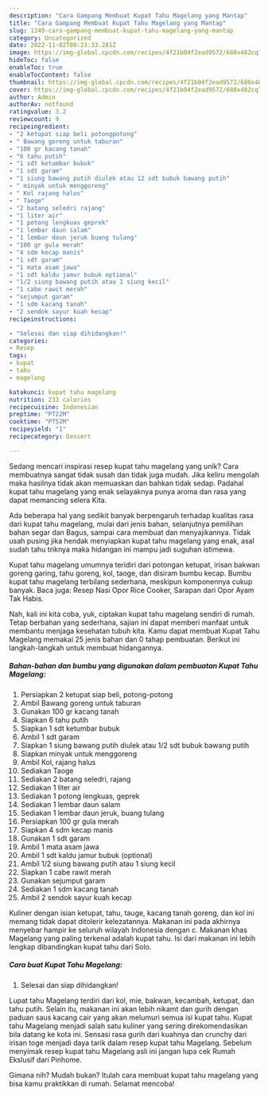 ```yaml
---
description: "Cara Gampang Membuat Kupat Tahu Magelang yang Mantap"
title: "Cara Gampang Membuat Kupat Tahu Magelang yang Mantap"
slug: 1240-cara-gampang-membuat-kupat-tahu-magelang-yang-mantap
category: Uncategorized
date: 2022-11-02T00:23:33.281Z
image: https://img-global.cpcdn.com/recipes/4f21b04f2ead9572/680x482cq70/kupat-tahu-magelang-foto-resep-utama.jpg
hideToc: false
enableToc: true
enableTocContent: false
thumbnail: https://img-global.cpcdn.com/recipes/4f21b04f2ead9572/680x482cq70/kupat-tahu-magelang-foto-resep-utama.jpg
cover: https://img-global.cpcdn.com/recipes/4f21b04f2ead9572/680x482cq70/kupat-tahu-magelang-foto-resep-utama.jpg
author: Admin
authorAv: notfound
ratingvalue: 3.2
reviewcount: 9
recipeingredient:
- "2 ketupat siap beli potongpotong"
- " Bawang goreng untuk taburan"
- "100 gr kacang tanah"
- "6 tahu putih"
- "1 sdt ketumbar bubuk"
- "1 sdt garam"
- "1 siung bawang putih diulek atau 12 sdt bubuk bawang putih"
- " minyak untuk menggoreng"
- " Kol rajang halus"
- " Taoge"
- "2 batang seledri rajang"
- "1 liter air"
- "1 potong lengkuas geprek"
- "1 lembar daun salam"
- "1 lembar daun jeruk buang tulang"
- "100 gr gula merah"
- "4 sdm kecap manis"
- "1 sdt garam"
- "1 mata asam jawa"
- "1 sdt kaldu jamur bubuk optional"
- "1/2 siung bawang putih atau 1 siung kecil"
- "1 cabe rawit merah"
- "sejumput garam"
- "1 sdm kacang tanah"
- "2 sendok sayur kuah kecap"
recipeinstructions:

- "Selesai dan siap dihidangkan!"
categories:
- Resep
tags:
- kupat
- tahu
- magelang

katakunci: kupat tahu magelang 
nutrition: 233 calories
recipecuisine: Indonesian
preptime: "PT22M"
cooktime: "PT52M"
recipeyield: "1"
recipecategory: Dessert

---
```





Sedang mencari inspirasi resep kupat tahu magelang yang unik? Cara membuatnya sangat tidak susah dan tidak juga mudah. Jika keliru mengolah maka hasilnya tidak akan memuaskan dan bahkan tidak sedap. Padahal kupat tahu magelang yang enak selayaknya punya aroma dan rasa yang dapat memancing selera Kita.





Ada beberapa hal yang sedikit banyak berpengaruh terhadap kualitas rasa dari kupat tahu magelang, mulai dari jenis bahan, selanjutnya pemilihan bahan segar dan Bagus, sampai cara membuat dan menyajikannya. Tidak usah pusing jika hendak menyiapkan kupat tahu magelang yang enak,      asal sudah tahu triknya maka hidangan ini mampu jadi suguhan istimewa.














Kupat tahu magelang umumnya teridiri dari potongan ketupat, irisan bakwan goreng garing, tahu goreng, kol, taoge, dan disiram bumbu kecap. Bumbu kupat tahu magelang terbilang sederhana, meskipun komponennya cukup banyak. Baca juga: Resep Nasi Opor Rice Cooker, Sarapan dari Opor Ayam Tak Habis.






Nah, kali ini kita coba, yuk, ciptakan kupat tahu magelang sendiri di rumah. Tetap berbahan yang sederhana, sajian ini dapat memberi manfaat untuk membantu menjaga kesehatan tubuh kita. Kamu dapat membuat Kupat Tahu Magelang memakai 25 jenis bahan dan 0 tahap pembuatan. Berikut ini langkah-langkah untuk membuat hidangannya.

<!--inarticleads1-->

##### Bahan-bahan dan bumbu yang digunakan dalam pembuatan Kupat Tahu Magelang:

1. Persiapkan 2 ketupat siap beli, potong-potong
1. Ambil  Bawang goreng untuk taburan
1. Gunakan 100 gr kacang tanah
1. Siapkan 6 tahu putih
1. Siapkan 1 sdt ketumbar bubuk
1. Ambil 1 sdt garam
1. Siapkan 1 siung bawang putih diulek atau 1/2 sdt bubuk bawang putih
1. Siapkan  minyak untuk menggoreng
1. Ambil  Kol, rajang halus
1. Sediakan  Taoge
1. Sediakan 2 batang seledri, rajang
1. Sediakan 1 liter air
1. Sediakan 1 potong lengkuas, geprek
1. Sediakan 1 lembar daun salam
1. Sediakan 1 lembar daun jeruk, buang tulang
1. Persiapkan 100 gr gula merah
1. Siapkan 4 sdm kecap manis
1. Gunakan 1 sdt garam
1. Ambil 1 mata asam jawa
1. Ambil 1 sdt kaldu jamur bubuk (optional)
1. Ambil 1/2 siung bawang putih atau 1 siung kecil
1. Siapkan 1 cabe rawit merah
1. Gunakan sejumput garam
1. Sediakan 1 sdm kacang tanah
1. Ambil 2 sendok sayur kuah kecap


Kuliner dengan isian ketupat, tahu, tauge, kacang tanah goreng, dan kol ini memang tidak dapat ditolerir kelezatannya. Makanan ini pada akhirnya menyebar hampir ke seluruh wilayah Indonesia dengan c. Makanan khas Magelang yang paling terkenal adalah kupat tahu. Isi dari makanan ini lebih lengkap dibandingkan kupat tahu dari Solo. 

<!--inarticleads2-->

##### Cara buat Kupat Tahu Magelang:


1. Selesai dan siap dihidangkan!

Lupat tahu Magelang terdiri dari kol, mie, bakwan, kecambah, ketupat, dan tahu putih. Selain itu, makanan ini akan lebih nikamt dan gurih dengan paduan saus kacang cair yang akan melumuri semua isi kupat tahu. Kupat tahu Magelang menjadi salah satu kuliner yang sering direkomendasikan bila datang ke kota ini. Sensasi rasa gurih dari kuahnya dan crunchy dari irisan toge menjadi daya tarik dalam resep kupat tahu Magelang. Sebelum menyimak resep kupat tahu Magelang asli ini jangan lupa cek Rumah Ekslusif dari Pinhome. 

Gimana nih? Mudah bukan? Itulah cara membuat kupat tahu magelang yang bisa kamu praktikkan di rumah. Selamat mencoba!
